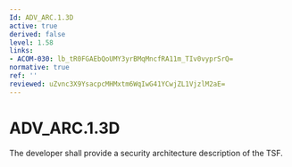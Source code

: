 ```yaml
---
Id: ADV_ARC.1.3D
active: true
derived: false
level: 1.58
links:
- ACOM-030: lb_tR0FGAEbQoUMY3yrBMqMncfRA11m_TIv0vyprSrQ=
normative: true
ref: ''
reviewed: uZvnc3X9YsacpcMHMxtm6WqIwG41YCwjZL1VjzlM2aE=
---
```


# ADV_ARC.1.3D

The developer shall provide a security architecture description of the TSF.